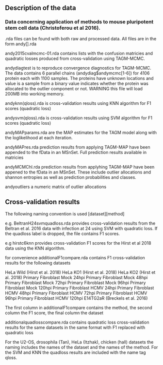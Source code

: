 ## Description of the data

### Data concerning application of methods to mouse pluripotent stem cell data (Christoferou et al 2016).

 .rda files can be found with both raw and processed data. All files are in the form andy[].rda
 
 andy2015cvalmcmc-01.rda contains lists with the confusion matricies and quadratic losses produced from cross-validation using TAGM-MCMC.
 
 andydiagtest is to reproduce convergence diagnostics for TAGM-MCMC. The data contains 6 parallel chains (andydiag$andymcmc[1-6]) for 4106 protein each with 1100 samples. The proteins have unknown locations and value is a sample  from a binary value indicates whether the protein was allocated to the outlier component or not. WARNING this file will load 200MB into working memory.
 
 andyknn(qloss).rda is cross-validation results using KNN algorithm for F1 scores (quadratic loss)
 
 andysvm(qloss).rda is cross-validation results using SVM algorithm for F1 scores (quadratic loss)
 
 andyMAPparams.rda are the MAP estimates for the TAGM model along with the loglikelihood at each iteration.
 
 andyMAPres.rda prediction results from applying TAGM-MAP have been appended to the fData in an MSnSet. Full prediction results available in matricies
 
 andyMCMChl.rda prediction results from applyhing TAGM-MAP have been appened to the fData in an MSnSet. These include outlier allocations and shannon entropies as well as prediction probabilities and classes.
 
 andyoutliers a numeric matrix of outlier allocations
 
 ## Cross-validation results
 
 The following naming convention is used [dataset][method]
 
 e.g. BeltranH24svmquadloss.rda provides cross-validation results from the Beltran et al. 2016 data with infection at 24 using SVM with quadratic loss. If the quadloss label is dropped, the file contains F1 scores.
 
 e.g hirstc6knn provides cross-validation F1 scores for the Hirst et al 2018 data using the KNN algorithm.
 
 for convenience additionalF1compare.rda contains F1 cross-validation results for the following datasets 
 
 HeLa Wild (Hirst et al. 2018)   HeLa KO1 (Hirst et al. 2018)    HeLa KO2 (Hirst et al. 2018)   Primary Fibroblast Mock 24hpi   Primary Fibroblast Mock 48hpi   Primary Fibroblast Mock 72hpi  Primary Fibroblast Mock 96hpi   Primary Fibroblast Mock 120hpi  Primary Fibroblast HCMV 24hpi  Primary Fibroblast HCMV 48hpi   Primary Fibroblast HCMV 72hpi   Primary Fibroblast HCMV 96hpi  Primary Fibroblast HCMV 120hpi  E14TG2aR (Breckels et al. 2016)
 
 The first column in additionalF1compare contains the method, the second column the F1 score, the final column the dataset
 
 additionalquadlosscompare.rda contains quadratic loss cross-validation results for the same datasets in the same format with F1 replaced with quadratic loss
 
 For the U2-OS, drosophila (Tan), HeLa (Itzhak), chicken (hall) datasets the naming includes the names of the dataset and the names
 of the method. For the SVM and KNN the quadloss results are included with the name tag qloss.
